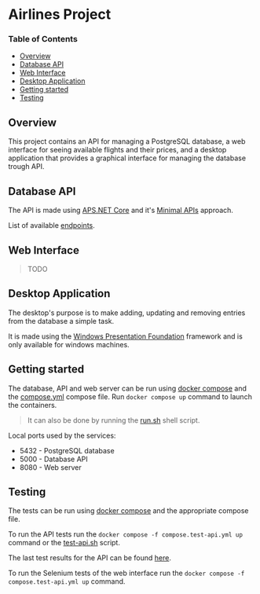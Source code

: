 # Airlines Project

### Table of Contents
- [Overview](#overview)
- [Database API](#database-api)
- [Web Interface](#web-interface)
- [Desktop Application](#desktop-application)
- [Getting started](#getting-started)
- [Testing](#testing)

## Overview

This project contains an API for managing a PostgreSQL database, a web interface for seeing available flights and their prices, and a desktop application that provides a graphical interface for managing the database trough API.

## Database API

The API is made using [APS.NET Core](https://github.com/dotnet/aspnetcore) and it's [Minimal APIs](https://learn.microsoft.com/en-us/aspnet/core/fundamentals/minimal-apis/overview?view=aspnetcore-8.0) approach.

List of available [endpoints](./AirportManagement/endpoints.md).

## Web Interface

>TODO

## Desktop Application

The desktop's purpose is to make adding, updating and removing entries from the database a simple task.

It is made using the [Windows Presentation Foundation](https://github.com/dotnet/wpf) framework and is only available for windows machines.

## Getting started

The database, API and web server can be run using [docker compose](https://github.com/docker/compose) and the [compose.yml](./compose.yml) compose file.
Run `docker compose up` command to launch the containers.
> It can also be done by running the [run.sh](./run.sh) shell script.

Local ports used by the services:
- 5432 - PostgreSQL database
- 5000 - Database API
- 8080 - Web server

## Testing

The tests can be run using [docker compose](https://github.com/docker/compose) and the appropriate compose file.

To run the API tests run the `docker compose -f compose.test-api.yml up` command or the [test-api.sh](./test-api.sh) script.

The last test results for the API can be found [here](./AirportManagement/api-test-results.md).

To run the Selenium tests of the web interface run the `docker compose -f compose.test-api.yml up` command.
